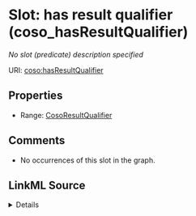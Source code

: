 

# Slot: has result qualifier (coso_hasResultQualifier)


_No slot (predicate) description specified_







URI: [coso:hasResultQualifier](http://w3id.org/coso/v1/contaminoso#hasResultQualifier)



<!-- no inheritance hierarchy -->








## Properties

* Range: [CosoResultQualifier](../classes/CosoResultQualifier.md)





## Comments

* No occurrences of this slot in the graph.



## LinkML Source

<details>

```yaml
name: coso_hasResultQualifier
description: No slot (predicate) description specified
title: has result qualifier
comments:
- No occurrences of this slot in the graph.
from_schema: sawgraph-kg
rank: 1000
domain: coso_ContaminantMeasurement
slot_uri: coso:hasResultQualifier
alias: coso_hasResultQualifier
range: coso_ResultQualifier

```
</details>